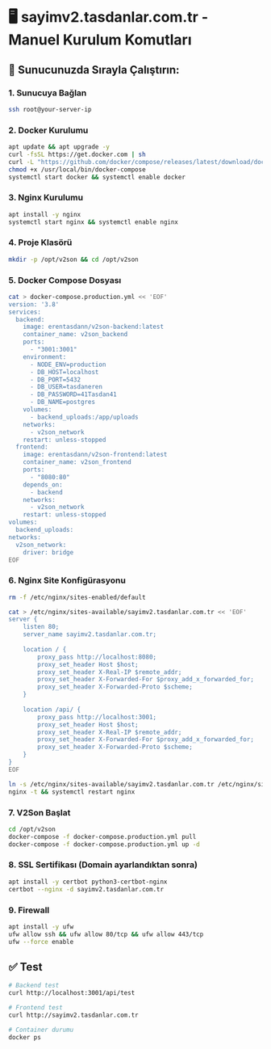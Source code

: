 # 🖥️ sayimv2.tasdanlar.com.tr - Manuel Kurulum Komutları

## 📝 Sunucunuzda Sırayla Çalıştırın:

### 1. Sunucuya Bağlan
```bash
ssh root@your-server-ip
```

### 2. Docker Kurulumu
```bash
apt update && apt upgrade -y
curl -fsSL https://get.docker.com | sh
curl -L "https://github.com/docker/compose/releases/latest/download/docker-compose-$(uname -s)-$(uname -m)" -o /usr/local/bin/docker-compose
chmod +x /usr/local/bin/docker-compose
systemctl start docker && systemctl enable docker
```

### 3. Nginx Kurulumu
```bash
apt install -y nginx
systemctl start nginx && systemctl enable nginx
```

### 4. Proje Klasörü
```bash
mkdir -p /opt/v2son && cd /opt/v2son
```

### 5. Docker Compose Dosyası
```bash
cat > docker-compose.production.yml << 'EOF'
version: '3.8'
services:
  backend:
    image: erentasdann/v2son-backend:latest
    container_name: v2son_backend
    ports:
      - "3001:3001"
    environment:
      - NODE_ENV=production
      - DB_HOST=localhost
      - DB_PORT=5432
      - DB_USER=tasdaneren
      - DB_PASSWORD=41Tasdan41
      - DB_NAME=postgres
    volumes:
      - backend_uploads:/app/uploads
    networks:
      - v2son_network
    restart: unless-stopped
  frontend:
    image: erentasdann/v2son-frontend:latest
    container_name: v2son_frontend
    ports:
      - "8080:80"
    depends_on:
      - backend
    networks:
      - v2son_network
    restart: unless-stopped
volumes:
  backend_uploads:
networks:
  v2son_network:
    driver: bridge
EOF
```

### 6. Nginx Site Konfigürasyonu
```bash
rm -f /etc/nginx/sites-enabled/default

cat > /etc/nginx/sites-available/sayimv2.tasdanlar.com.tr << 'EOF'
server {
    listen 80;
    server_name sayimv2.tasdanlar.com.tr;
    
    location / {
        proxy_pass http://localhost:8080;
        proxy_set_header Host $host;
        proxy_set_header X-Real-IP $remote_addr;
        proxy_set_header X-Forwarded-For $proxy_add_x_forwarded_for;
        proxy_set_header X-Forwarded-Proto $scheme;
    }
    
    location /api/ {
        proxy_pass http://localhost:3001;
        proxy_set_header Host $host;
        proxy_set_header X-Real-IP $remote_addr;
        proxy_set_header X-Forwarded-For $proxy_add_x_forwarded_for;
        proxy_set_header X-Forwarded-Proto $scheme;
    }
}
EOF

ln -s /etc/nginx/sites-available/sayimv2.tasdanlar.com.tr /etc/nginx/sites-enabled/
nginx -t && systemctl restart nginx
```

### 7. V2Son Başlat
```bash
cd /opt/v2son
docker-compose -f docker-compose.production.yml pull
docker-compose -f docker-compose.production.yml up -d
```

### 8. SSL Sertifikası (Domain ayarlandıktan sonra)
```bash
apt install -y certbot python3-certbot-nginx
certbot --nginx -d sayimv2.tasdanlar.com.tr
```

### 9. Firewall
```bash
apt install -y ufw
ufw allow ssh && ufw allow 80/tcp && ufw allow 443/tcp
ufw --force enable
```

## ✅ Test
```bash
# Backend test
curl http://localhost:3001/api/test

# Frontend test  
curl http://sayimv2.tasdanlar.com.tr

# Container durumu
docker ps
```
